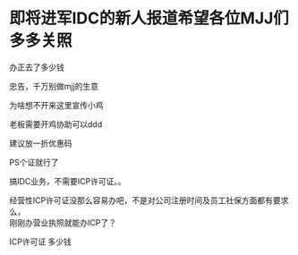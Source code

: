 # 即将进军IDC的新人报道希望各位MJJ们多多关照


办正去了多少钱

忠告，千万别做mjj的生意

为啥想不开来这里宣传小鸡<img src="static/image/smiley/yct/022.gif" smilieid="42" border="0" alt="" /><img id="aimg_voS21" onclick="zoom(this, this.src, 0, 0, 0)" class="zoom" src="https://cdn.jsdelivr.net/gh/hishis/forum-master/public/images/patch.gif" onmouseover="img_onmouseoverfunc(this)" onload="thumbImg(this)" border="0" alt="" />

老板需要开鸡协助可以ddd

建议放一折优惠码<img src="static/image/smiley/default/lol.gif" smilieid="12" border="0" alt="" />

PS个证就行了

搞IDC业务，不需要ICP许可证。。<img id="aimg_puyze" onclick="zoom(this, this.src, 0, 0, 0)" class="zoom" src="https://cdn.jsdelivr.net/gh/hishis/forum-master/public/images/patch.gif" onmouseover="img_onmouseoverfunc(this)" onload="thumbImg(this)" border="0" alt="" />

经营性ICP许可证没那么容易办吧，不是对公司注册时间及员工社保方面都有要求么，<br />
刚刚办营业执照就能办ICP了？

ICP许可证 多少钱
